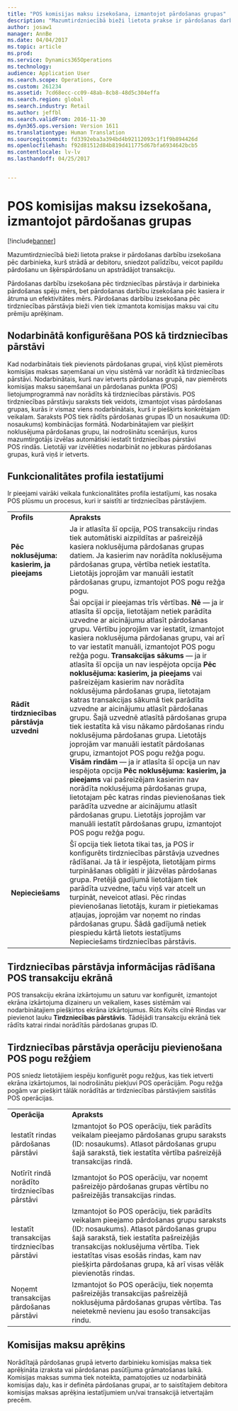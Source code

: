 ```yaml
---
title: "POS komisijas maksu izsekošana, izmantojot pārdošanas grupas"
description: "Mazumtirdzniecībā bieži lietota prakse ir pārdošanas darbību izsekošana pēc darbinieka, kurš strādā ar debitoru, sniedzot palīdzību, veicot papildu pārdošanu un šķērspārdošanu un apstrādājot transakciju."
author: josaw1
manager: AnnBe
ms.date: 04/04/2017
ms.topic: article
ms.prod: 
ms.service: Dynamics365Operations
ms.technology: 
audience: Application User
ms.search.scope: Operations, Core
ms.custom: 261234
ms.assetid: 7cd68ecc-cc09-48ab-8cb8-48d5c304effa
ms.search.region: global
ms.search.industry: Retail
ms.author: jeffbl
ms.search.validFrom: 2016-11-30
ms.dyn365.ops.version: Version 1611
ms.translationtype: Human Translation
ms.sourcegitcommit: fd3392eba3a394bd4b92112093c1f1f9b894426d
ms.openlocfilehash: f92d81512d84b819d411775d67bfa6934642bcb5
ms.contentlocale: lv-lv
ms.lasthandoff: 04/25/2017


---
```


# <a name="track-commissions-in-pos-using-sales-groups"></a>POS komisijas maksu izsekošana, izmantojot pārdošanas grupas

[!include[banner](includes/banner.md)]


Mazumtirdzniecībā bieži lietota prakse ir pārdošanas darbību izsekošana pēc darbinieka, kurš strādā ar debitoru, sniedzot palīdzību, veicot papildu pārdošanu un šķērspārdošanu un apstrādājot transakciju.

Pārdošanas darbību izsekošana pēc tirdzniecības pārstāvja ir darbinieka pārdošanas spēju mērs, bet pārdošanas darbību izsekošana pēc kasiera ir ātruma un efektivitātes mērs. Pārdošanas darbību izsekošana pēc tirdzniecības pārstāvja bieži vien tiek izmantota komisijas maksu vai citu prēmiju aprēķinam.

## <a name="configuring-a-worker-to-be-a-sales-representative-in-pos"></a>Nodarbinātā konfigurēšana POS kā tirdzniecības pārstāvi
Kad nodarbinātais tiek pievienots pārdošanas grupai, viņš kļūst piemērots komisijas maksas saņemšanai un viņu sistēmā var norādīt kā tirdzniecības pārstāvi. Nodarbinātais, kurš nav ietverts pārdošanas grupā, nav piemērots komisijas maksu saņemšanai un pārdošanas punkta (POS) lietojumprogrammā nav norādīts kā tirdzniecības pārstāvis. POS tirdzniecības pārstāvju saraksts tiek veidots, izmantojot visas pārdošanas grupas, kurās ir vismaz viens nodarbinātais, kurš ir piešķirts konkrētajam veikalam. Saraksts POS tiek rādīts pārdošanas grupas ID un nosaukuma (ID: nosaukums) kombinācijas formātā. Nodarbinātajiem var piešķirt noklusējuma pārdošanas grupu, lai nodrošinātu scenārijus, kuros mazumtirgotājs izvēlas automātiski iestatīt tirdzniecības pārstāvi POS rindās. Lietotāji var izvēlēties nodarbināt no jebkuras pārdošanas grupas, kurā viņš ir ietverts.

## <a name="functionality-profile-settings"></a>Funkcionalitātes profila iestatījumi
Ir pieejami vairāki veikala funkcionalitātes profila iestatījumi, kas nosaka POS plūsmu un procesus, kuri ir saistīti ar tirdzniecības pārstāvjiem.

|                                       |                                                                                                                                                                                                                                                                                                                                                                                                                                                                                                                                                                                                                                                                                                                                                                                                                                                                                                                                                                                                                                                         |
|---------------------------------------|---------------------------------------------------------------------------------------------------------------------------------------------------------------------------------------------------------------------------------------------------------------------------------------------------------------------------------------------------------------------------------------------------------------------------------------------------------------------------------------------------------------------------------------------------------------------------------------------------------------------------------------------------------------------------------------------------------------------------------------------------------------------------------------------------------------------------------------------------------------------------------------------------------------------------------------------------------------------------------------------------------------------------------------------------------|
| **Profils**                           | **Apraksts**                                                                                                                                                                                                                                                                                                                                                                                                                                                                                                                                                                                                                                                                                                                                                                                                                                                                                                                                                                                                                                         |
| **Pēc noklusējuma: kasierim, ja pieejams** | Ja ir atlasīta šī opcija, POS transakciju rindas tiek automātiski aizpildītas ar pašreizējā kasiera noklusējuma pārdošanas grupas datiem. Ja kasierim nav norādīta noklusējuma pārdošanas grupa, vērtība netiek iestatīta. Lietotājs joprojām var manuāli iestatīt pārdošanas grupu, izmantojot POS pogu režģa pogu.                                                                                                                                                                                                                                                                                                                                                                                                                                                                                                                                                                                                                                                                                                                                                      |
| **Rādīt tirdzniecības pārstāvja uzvedni**   | Šai opcijai ir pieejamas trīs vērtības. **Nē** — ja ir atlasīta šī opcija, lietotājam netiek parādīta uzvedne ar aicinājumu atlasīt pārdošanas grupu. Vērtību joprojām var iestatīt, izmantojot kasiera noklusējuma pārdošanas grupu, vai arī to var iestatīt manuāli, izmantojot POS pogu režģa pogu. **Transakcijas sākums** — ja ir atlasīta šī opcija un nav iespējota opcija **Pēc noklusējuma: kasierim, ja pieejams** vai pašreizējam kasierim nav norādīta noklusējuma pārdošanas grupa, lietotajam katras transakcijas sākumā tiek parādīta uzvedne ar aicinājumu atlasīt pārdošanas grupu. Šajā uzvednē atlasītā pārdošanas grupa tiek iestatīta kā visu nākamo pārdošanas rindu noklusējuma pārdošanas grupa. Lietotājs joprojām var manuāli iestatīt pārdošanas grupu, izmantojot POS pogu režģa pogu. **Visām rindām** — ja ir atlasīta šī opcija un nav iespējota opcija **Pēc noklusējuma: kasierim, ja pieejams** vai pašreizējam kasierim nav norādīta noklusējuma pārdošanas grupa, lietotajam pēc katras rindas pievienošanas tiek parādīta uzvedne ar aicinājumu atlasīt pārdošanas grupu. Lietotājs joprojām var manuāli iestatīt pārdošanas grupu, izmantojot POS pogu režģa pogu. |
| **Nepieciešams**                           | Šī opcija tiek lietota tikai tas, ja POS ir konfigurēts tirdzniecības pārstāvja uzvednes rādīšanai. Ja tā ir iespējota, lietotājam pirms turpināšanas obligāti ir jāizvēlas pārdošanas grupa. Pretējā gadījumā lietotājam tiek parādīta uzvedne, taču viņš var atcelt un turpināt, neveicot atlasi. Pēc rindas pievienošanas lietotājs, kuram ir pietiekamas atļaujas, joprojām var noņemt no rindas pārdošanas grupu. Šādā gadījumā netiek piespiedu kārtā lietots iestatījums Nepieciešams tirdzniecības pārstāvis.                                                                                                                                                                                                                                                                                                                                                                                                                                                                                                                                                                                              |

## <a name="displaying-the-sales-representative-information-on-the-pos-transactions-screen"></a>Tirdzniecības pārstāvja informācijas rādīšana POS transakciju ekrānā
POS transakciju ekrāna izkārtojumu un saturu var konfigurēt, izmantojot ekrāna izkārtojuma dizaineru un veikaliem, kases sistēmām vai nodarbinātajiem piešķirtos ekrāna izkārtojumus. Rūts Kvīts cilnē Rindas var pievienot lauku **Tirdzniecības pārstāvis**.  Tādējādi transakciju ekrānā tiek rādīts katrai rindai norādītās pārdošanas grupas ID.

## <a name="adding-sales-representative-operations-to-pos-button-grids"></a>Tirdzniecības pārstāvja operāciju pievienošana POS pogu režģiem
POS sniedz lietotājiem iespēju konfigurēt pogu režģus, kas tiek ietverti ekrāna izkārtojumos, lai nodrošinātu piekļuvi POS operācijām. Pogu režģa pogām var piešķirt tālāk norādītās ar tirdzniecības pārstāvjiem saistītās POS operācijas.

|                                           |                                                                                                                                                                                                                                                                                              |
|-------------------------------------------|----------------------------------------------------------------------------------------------------------------------------------------------------------------------------------------------------------------------------------------------------------------------------------------------|
| **Operācija**                             | **Apraksts**                                                                                                                                                                                                                                                                              |
| Iestatīt rindas pārdošanas pārstāvi          | Izmantojot šo POS operāciju, tiek parādīts veikalam pieejamo pārdošanas grupu saraksts (ID: nosaukums). Atlasot pārdošanas grupu šajā sarakstā, tiek iestatīta vērtība pašreizējā transakcijas rindā.                                                                                                            |
| Notīrīt rindā norādīto tirdzniecības pārstāvi        | Izmantojot šo POS operāciju, var noņemt pašreizējo pārdošanas grupas vērtību no pašreizējās transakcijas rindas.                                                                                                                                                                                                  |
| Iestatīt transakcijas tirdzniecības pārstāvi   | Izmantojot šo POS operāciju, tiek parādīts veikalam pieejamo pārdošanas grupu saraksts (ID: nosaukums). Atlasot pārdošanas grupu šajā sarakstā, tiek iestatīta pašreizējās transakcijas noklusējuma vērtība. Tiek iestatītas visas esošās rindas, kam nav piešķirta pārdošanas grupa, kā arī visas vēlāk pievienotās rindas. |
| Noņemt transakcijas pārdošanas pārstāvi | Izmantojot šo POS operāciju, tiek noņemta pašreizējās transakcijas pašreizējā noklusējuma pārdošanas grupas vērtība. Tas neietekmē nevienu jau esošo transakcijas rindu.                                                                                                                             |

## <a name="calculating-commissions"></a>Komisijas maksu aprēķins
Norādītajā pārdošanas grupā ietverto darbinieku komisijas maksa tiek aprēķināta izraksta vai pārdošanas pasūtījuma grāmatošanas laikā. Komisijas maksas summa tiek noteikta, pamatojoties uz nodarbinātā komisijas daļu, kas ir definēta pārdošanas grupai, ar to saistītajiem debitora komisijas maksas aprēķina iestatījumiem un/vai transakcijā ietvertajām precēm.




